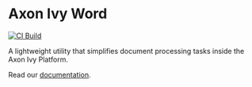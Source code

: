 # Axon Ivy Word

[![CI Build](https://github.com/axonivy-market/axonivy-words/actions/workflows/ci.yml/badge.svg)](https://github.com/axonivy-market/axonivy-words/actions/workflows/ci.yml)

A lightweight utility that simplifies document processing tasks inside the Axon Ivy Platform.

Read our [documentation](axonivy-words-product/README.md).
